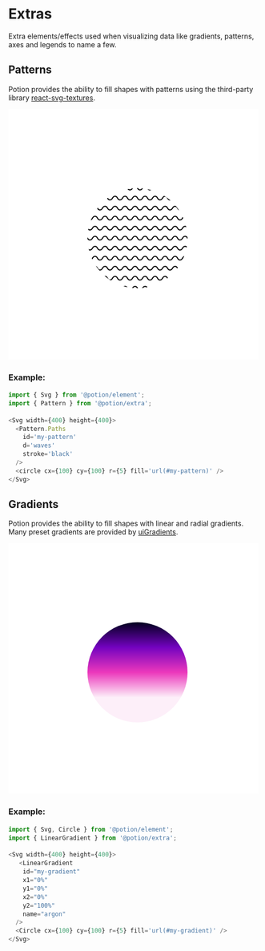 # Extras<a class="anchor" name="extras"></a>

Extra elements/effects used when visualizing data like gradients, patterns, axes and legends to name a few.

## Patterns<a class="anchor" name="extras__patterns"></a>

Potion provides the ability to fill shapes with patterns using the third-party library [react-svg-textures](https://github.com/finnfiddle/react-svg-textures).

![Pattern](https://raw.githubusercontent.com/finnfiddle/number-picture/lego/__screenshots__/Extra-Pattern.png "Pattern")

### Example:

```javascript
import { Svg } from '@potion/element';
import { Pattern } from '@potion/extra';

<Svg width={400} height={400}>
  <Pattern.Paths
    id='my-pattern'
    d='waves'
    stroke='black'
  />
  <circle cx={100} cy={100} r={5} fill='url(#my-pattern)' />
</Svg>
```

## Gradients<a class="anchor" name="extras__gradients"></a>

Potion provides the ability to fill shapes with linear and radial gradients. Many preset gradients are provided by [uiGradients](https://uigradients.com).

![LinearGradient](https://raw.githubusercontent.com/finnfiddle/number-picture/lego/__screenshots__/Extra-LinearGradient.png "LinearGradient")

### Example:

```javascript
import { Svg, Circle } from '@potion/element';
import { LinearGradient } from '@potion/extra';

<Svg width={400} height={400}>
   <LinearGradient
    id="my-gradient"
    x1="0%"
    y1="0%"
    x2="0%"
    y2="100%"
    name="argon"
  />
  <Circle cx={100} cy={100} r={5} fill='url(#my-gradient)' />
</Svg>
```